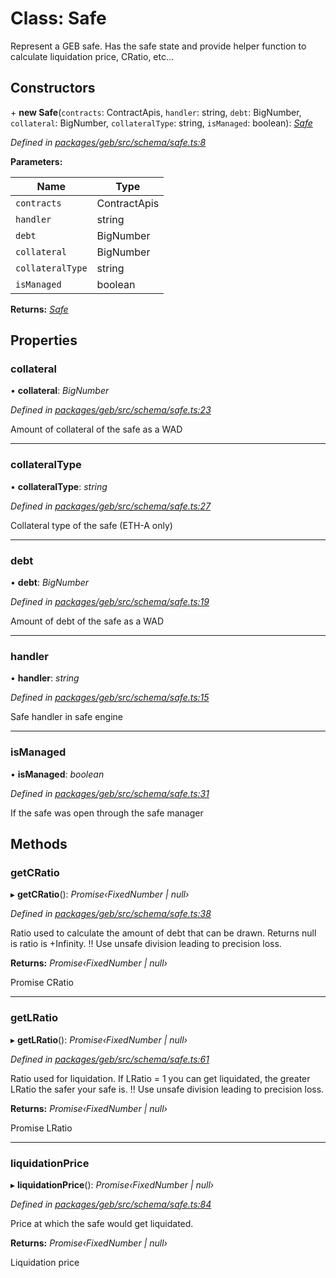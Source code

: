 # Class: Safe

Represent a GEB safe. Has the safe state and provide helper function to calculate liquidation price, CRatio, etc...

## Constructors


\+ **new Safe**(`contracts`: ContractApis, `handler`: string, `debt`: BigNumber, `collateral`: BigNumber, `collateralType`: string, `isManaged`: boolean): *[Safe](safe.md)*

*Defined in [packages/geb/src/schema/safe.ts:8](https://github.com/reflexer-labs/geb.js/blob/0d629f0/packages/geb/src/schema/safe.ts#L8)*

**Parameters:**

Name | Type |
------ | ------ |
`contracts` | ContractApis |
`handler` | string |
`debt` | BigNumber |
`collateral` | BigNumber |
`collateralType` | string |
`isManaged` | boolean |

**Returns:** *[Safe](safe.md)*

## Properties

###  collateral

• **collateral**: *BigNumber*

*Defined in [packages/geb/src/schema/safe.ts:23](https://github.com/reflexer-labs/geb.js/blob/0d629f0/packages/geb/src/schema/safe.ts#L23)*

Amount of collateral of the safe as a WAD

___

###  collateralType

• **collateralType**: *string*

*Defined in [packages/geb/src/schema/safe.ts:27](https://github.com/reflexer-labs/geb.js/blob/0d629f0/packages/geb/src/schema/safe.ts#L27)*

Collateral type of the safe (ETH-A only)

___

###  debt

• **debt**: *BigNumber*

*Defined in [packages/geb/src/schema/safe.ts:19](https://github.com/reflexer-labs/geb.js/blob/0d629f0/packages/geb/src/schema/safe.ts#L19)*

Amount of debt of the safe as a WAD

___

###  handler

• **handler**: *string*

*Defined in [packages/geb/src/schema/safe.ts:15](https://github.com/reflexer-labs/geb.js/blob/0d629f0/packages/geb/src/schema/safe.ts#L15)*

Safe handler in safe engine

___

###  isManaged

• **isManaged**: *boolean*

*Defined in [packages/geb/src/schema/safe.ts:31](https://github.com/reflexer-labs/geb.js/blob/0d629f0/packages/geb/src/schema/safe.ts#L31)*

If the safe was open through the safe manager

## Methods

###  getCRatio

▸ **getCRatio**(): *Promise‹FixedNumber | null›*

*Defined in [packages/geb/src/schema/safe.ts:38](https://github.com/reflexer-labs/geb.js/blob/0d629f0/packages/geb/src/schema/safe.ts#L38)*

Ratio used to calculate the amount of debt that can be drawn. Returns null is ratio is +Infinity. !! Use unsafe division leading to precision loss.

**Returns:** *Promise‹FixedNumber | null›*

Promise<FixedNumber> CRatio

___

###  getLRatio

▸ **getLRatio**(): *Promise‹FixedNumber | null›*

*Defined in [packages/geb/src/schema/safe.ts:61](https://github.com/reflexer-labs/geb.js/blob/0d629f0/packages/geb/src/schema/safe.ts#L61)*

Ratio used for liquidation. If LRatio = 1 you can get liquidated, the greater LRatio the safer your safe is. !! Use unsafe division leading to precision loss.

**Returns:** *Promise‹FixedNumber | null›*

Promise<FixedNumber> LRatio

___

###  liquidationPrice

▸ **liquidationPrice**(): *Promise‹FixedNumber | null›*

*Defined in [packages/geb/src/schema/safe.ts:84](https://github.com/reflexer-labs/geb.js/blob/0d629f0/packages/geb/src/schema/safe.ts#L84)*

Price at which the safe would get liquidated.

**Returns:** *Promise‹FixedNumber | null›*

<FixedNumber> Liquidation price
